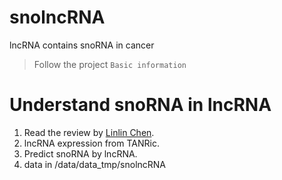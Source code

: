 # snolncRNA
lncRNA contains snoRNA in cancer

> Follow the project `Basic information`

# Understand snoRNA in lncRNA
1. Read the review by [Linlin Chen](http://www.cjcb.org/news/upload/20171010170446263.pdf).
2. lncRNA expression from TANRic.
3. Predict snoRNA by lncRNA.
4. data in /data/data_tmp/snolncRNA
